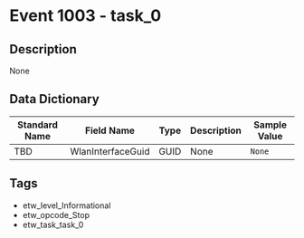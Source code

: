# Event 1003 - task_0

## Description
None

## Data Dictionary
|Standard Name|Field Name|Type|Description|Sample Value|
|---|---|---|---|---|
|TBD|WlanInterfaceGuid|GUID|None|`None`|

## Tags
* etw_level_Informational
* etw_opcode_Stop
* etw_task_task_0